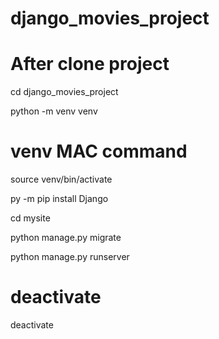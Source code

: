 # django_movies_project

# After clone project

cd django_movies_project

python -m venv venv

# venv MAC command

source venv/bin/activate

py -m pip install Django

cd mysite

python manage.py migrate

python manage.py runserver

# deactivate

deactivate
